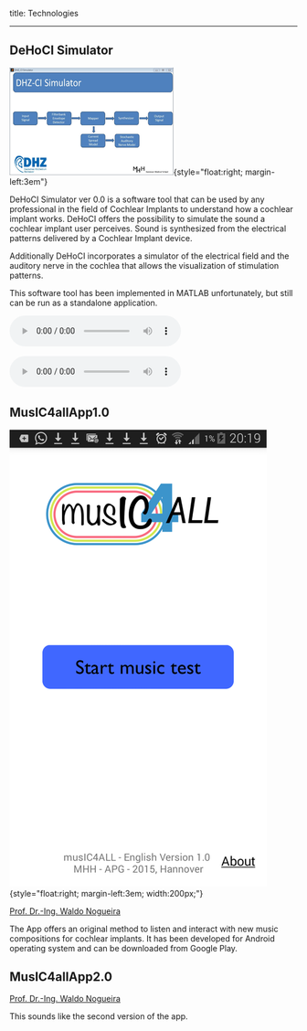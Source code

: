 title: Technologies

- - -

##  DeHoCI Simulator

![](technologies/dehocisim.png){style="float:right; margin-left:3em"}

DeHoCI Simulator ver 0.0 is a software tool that can be used by any professional in the field of Cochlear Implants to understand how a cochlear implant works. DeHoCI offers the possibility to simulate the sound a cochlear implant user perceives. Sound is synthesized from the electrical patterns delivered by a Cochlear Implant device.

Additionally DeHoCI incorporates a simulator of the electrical field and the auditory nerve in the cochlea  that allows the visualization of stimulation patterns.

This software tool has been implemented in MATLAB unfortunately, but still can be run as a standalone application.



<!-- for mp3 please use type="audio/mpeg" -->

<audio controls><source src="/pages/01_workgroups/nogueira/projects/original.mp3" type="audio/mpeg"> </audio>


<audio controls><source src="/__downloads/test.wav" type="audio/wav"> Your browser does not support the audio element. </audio>

## MusIC4allApp1.0

![music4all1.0](technologies/music4all1.0.png){style="float:right; margin-left:3em; width:200px;"}

[Prof. Dr.-Ing. Waldo Nogueira](nogueira.md)

The App offers an original method to listen and interact with new music compositions for cochlear implants. It has been developed for Android operating system and  can be downloaded from Google Play.


## MusIC4allApp2.0

[Prof. Dr.-Ing. Waldo Nogueira](nogueira.md)

This sounds like the second version of the app.

